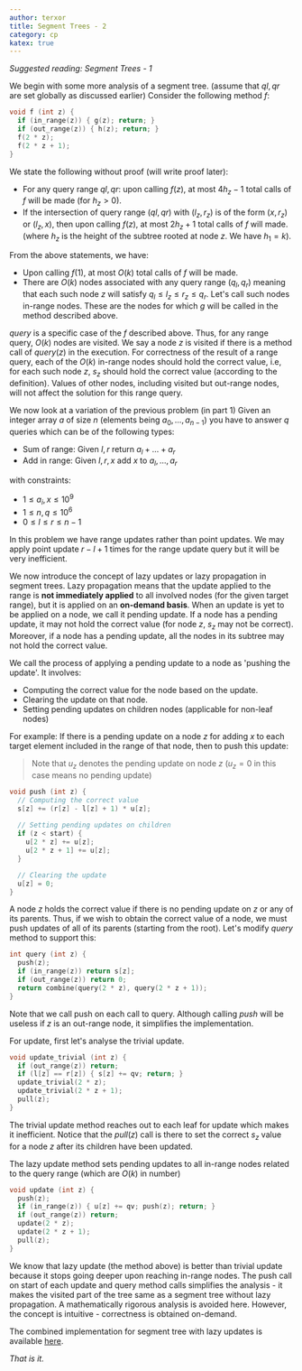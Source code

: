 ```yaml
---
author: terxor
title: Segment Trees - 2
category: cp
katex: true
---
```


*Suggested reading: Segment Trees - 1*

We begin with some more analysis of a segment tree.
(assume that ${ql},{qr}$ are set globally as discussed earlier)
Consider the following method $f$:

```cpp
void f (int z) {
  if (in_range(z)) { g(z); return; }
  if (out_range(z)) { h(z); return; }
  f(2 * z);
  f(2 * z + 1);
}
```

We state the following without proof (will write proof later):
- For any query range ${ql},{qr}$: upon calling $f(z)$, at most $4h_z - 1$ total
  calls of $f$ will be made (for $h_z \gt 0$).
- If the intersection of query range $({ql},{qr})$ with $(l_z,r_z)$ is of the
  form $(x, r_z)$ or $(l_z,x)$, then upon calling $f(z)$, at most $2h_z+1$ total
  calls of $f$ will made.
  (where $h_z$ is the height of the subtree rooted at node $z$. We have $h_1 = k$).

From the above statements, we have: 
- Upon calling $f(1)$, at most $O(k)$ total calls of $f$ will be made.
- There are $O(k)$ nodes associated with any query range $(q_l,q_r)$ meaning
that each such node $z$ will satisfy $q_l \le l_z \le r_z\le q_r$. Let's call
such nodes in-range nodes. These are the nodes for which $g$ will be called in
the method described above.

${query}$ is a specific case of the $f$ described above. Thus, for any range
query, $O(k)$ nodes are visited. We say a node $z$ is visited if there is a
method call of ${query(z)}$ in the execution. For correctness of the result of a
range query, each of the $O(k)$ in-range nodes should hold the correct value,
i.e, for each such node $z$, $s_z$ should hold the correct value (according to
the definition). Values of other nodes, including visited but out-range nodes,
will not affect the solution for this range query.

We now look at a variation of the previous problem (in part 1)
Given an integer array $a$ of size $n$ (elements being $a_0,\ldots,a_{n-1}$) you
have to answer $q$ queries which can be of the following types:
- Sum of range: Given $l, r$ return $a_l+\ldots+a_r$
- Add in range: Given $l, r, x$ add $x$ to $a_l,\ldots,a_r$

with constraints:
- $1 \le a_i, x \le 10^9$
- $1 \le n, q \le 10^6$
- $0 \le l \le r \le n - 1$

In this problem we have range updates rather than point updates.
We may apply point update $r-l+1$ times for the range update query but it will
be very inefficient.

We now introduce the concept of lazy updates or lazy propagation in segment
trees.
Lazy propagation means that the update applied to the range is **not immediately
applied** to all involved nodes (for the given target range), but it is applied on
an **on-demand basis**. When an update is yet to be applied on a node, we call it
pending update. If a node has a pending update, it may not hold the correct
value (for node $z$, $s_z$ may not be correct). Moreover, if a node has a
pending update, all the nodes in its subtree may not hold the correct value.

We call the process of applying a pending update to a node as 'pushing the update'. It involves:
- Computing the correct value for the node based on the update.
- Clearing the update on that node.
- Setting pending updates on children nodes (applicable for non-leaf nodes)

For example: If there is a pending update on a node $z$ for adding $x$ to each
target element included in the range of that node, then to push this update:

> Note that $u_z$ denotes the pending update on node $z$ ($u_z = 0$ in this case
means no pending update)

```cpp
void push (int z) {
  // Computing the correct value
  s[z] += (r[z] - l[z] + 1) * u[z];
 
  // Setting pending updates on children
  if (z < start) {
    u[2 * z] += u[z];
    u[2 * z + 1] += u[z];
  }

  // Clearing the update
  u[z] = 0;
}
```

A node $z$ holds the correct value if there is no pending update on $z$ or any
of its parents. Thus, if we wish to obtain the correct value of a node, we must
push updates of all of its parents (starting from the root). Let's modify
${query}$ method to support this:

```cpp
int query (int z) {
  push(z);
  if (in_range(z)) return s[z];
  if (out_range(z)) return 0;
  return combine(query(2 * z), query(2 * z + 1));
}
```

Note that we call push on each call to query. Although calling ${push}$ will be
useless if $z$ is an out-range node, it simplifies the implementation.

For update, first let's analyse the trivial update.

```cpp
void update_trivial (int z) {
  if (out_range(z)) return;
  if (l[z] == r[z]) { s[z] += qv; return; }
  update_trivial(2 * z);
  update_trivial(2 * z + 1);
  pull(z);
}
```

The trivial update method reaches out to each leaf for update which makes it
inefficient. Notice that the ${pull(z)}$ call is there to set the correct $s_z$
value for a node $z$ after its children have been updated.

The lazy update method sets pending updates to all in-range nodes related to the
query range (which are $O(k)$ in number)

```cpp
void update (int z) {
  push(z);
  if (in_range(z)) { u[z] += qv; push(z); return; }
  if (out_range(z)) return;
  update(2 * z);
  update(2 * z + 1);
  pull(z);
}
```

We know that lazy update (the method above) is better than trivial update
because it stops going deeper upon reaching in-range nodes. The push call on
start of each update and query method calls simplifies the analysis - it makes
the visited part of the tree same as a segment tree without lazy propagation. A
mathematically rigorous analysis is avoided here. However, the concept is
intuitive - correctness is obtained on-demand.

The combined implementation for segment tree with lazy updates is available
[here](https://github.com/terxor/cp-common/blob/main/impl/data-structures/lazy-seg.h).

*That is it.*